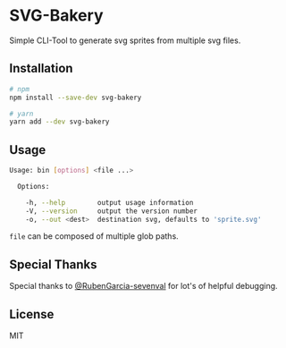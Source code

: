 # SVG-Bakery

Simple CLI-Tool to generate svg sprites from multiple svg files.

## Installation

```bash
# npm
npm install --save-dev svg-bakery

# yarn
yarn add --dev svg-bakery
```

## Usage

```bash
Usage: bin [options] <file ...>

  Options:

    -h, --help        output usage information
    -V, --version     output the version number
    -o, --out <dest>  destination svg, defaults to 'sprite.svg'
```

`file` can be composed of multiple glob paths.

## Special Thanks

Special thanks to [@RubenGarcia-sevenval](https://github.com/RubenGarcia-sevenval) for lot's of helpful debugging.

## License

MIT
